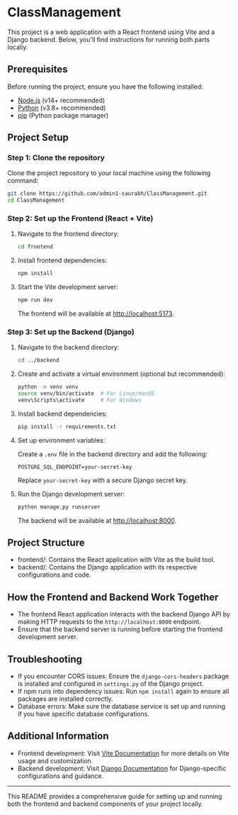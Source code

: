 
# ClassManagement

This project is a web application with a React frontend using Vite and a Django backend. Below, you'll find instructions for running both parts locally.



## Prerequisites

Before running the project, ensure you have the following installed:

- [Node.js](https://nodejs.org/en/download/) (v14+ recommended)
- [Python](https://www.python.org/downloads/) (v3.8+ recommended)
- [pip](https://pip.pypa.io/en/stable/installation/) (Python package manager)




## Project Setup

### Step 1: Clone the repository

Clone the project repository to your local machine using the following command:

```bash
git clone https://github.com/admin1-saurabh/ClassManagement.git
cd ClassManagement
```

### Step 2: Set up the Frontend (React + Vite)

1. Navigate to the frontend directory:

   ```bash
   cd frontend
   ```

2. Install frontend dependencies:

   ```bash
   npm install
   ```

3. Start the Vite development server:

   ```bash
   npm run dev
   ```

   The frontend will be available at [http://localhost:5173](http://localhost:5173).

### Step 3: Set up the Backend (Django)



1. Navigate to the backend directory:

   ```bash
   cd ../backend
   ```

2. Create and activate a virtual environment (optional but recommended):

   ```bash
   python -m venv venv
   source venv/bin/activate  # For Linux/macOS
   venv\Scripts\activate     # For Windows
   ```

3. Install backend dependencies:

   ```bash
   pip install -r requirements.txt
   ```

4. Set up environment variables:

   Create a `.env` file in the backend directory and add the following:

   ```env
   POSTGRE_SQL_ENDPOINT=your-secret-key
   
   ```

   Replace `your-secret-key` with a secure Django secret key.



6. Run the Django development server:

   ```bash
   python manage.py runserver
   ```

   The backend will be available at [http://localhost:8000](http://localhost:8000).

## Project Structure

- frontend/: Contains the React application with Vite as the build tool.
- backend/: Contains the Django application with its respective configurations and code.

## How the Frontend and Backend Work Together

- The frontend React application interacts with the backend Django API by making HTTP requests to the `http://localhost:8000` endpoint.
- Ensure that the backend server is running before starting the frontend development server.

## Troubleshooting

- If you encounter CORS issues: Ensure the `django-cors-headers` package is installed and configured in `settings.py` of the Django project.
- If npm runs into dependency issues: Run `npm install` again to ensure all packages are installed correctly.
- Database errors: Make sure the database service is set up and running if you have specific database configurations.

## Additional Information

- Frontend development: Visit [Vite Documentation](https://vitejs.dev/guide/) for more details on Vite usage and customization.
- Backend development: Visit [Django Documentation](https://docs.djangoproject.com/en/stable/) for Django-specific configurations and guidance.

---

This README provides a comprehensive guide for setting up and running both the frontend and backend components of your project locally.